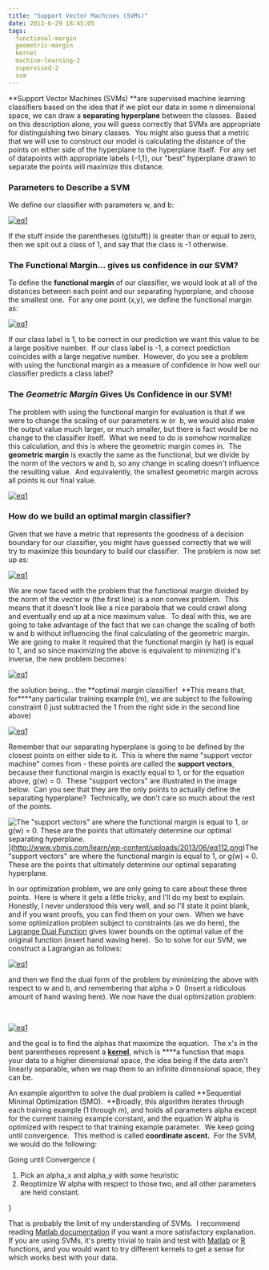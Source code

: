 ```yaml
---
title: "Support Vector Machines (SVMs)"
date: 2013-6-29 18:45:05
tags:
  functional-margin
  geometric-margin
  kernel
  machine-learning-2
  supervised-2
  svm
---
```



**Support Vector Machines (SVMs) **are supervised machine learning classifiers based on the idea that if we plot our data in some n dimensional space, we can draw a **separating hyperplane** between the classes.  Based on this description alone, you will guess correctly that SVMs are appropriate for distinguishing two binary classes.  You might also guess that a metric that we will use to construct our model is calculating the distance of the points on either side of the hyperplane to the hyperplane itself.  For any set of datapoints with appropriate labels {-1,1}, our "best" hyperplane drawn to separate the points will maximize this distance.

### Parameters to Describe a SVM

We define our classifier with parameters w, and b:

[![eq1](http://www.vbmis.com/learn/wp-content/uploads/2013/06/eq16.png)](http://www.vbmis.com/learn/wp-content/uploads/2013/06/eq16.png)

If the stuff inside the parentheses (g(stuff)) is greater than or equal to zero, then we spit out a class of 1, and say that the class is -1 otherwise.

### The Functional Margin... gives us confidence in our SVM?

To define the **functional margin** of our classifier, we would look at all of the distances between each point and our separating hyperplane, and choose the smallest one.  For any one point (x,y), we define the functional margin as:

[![eq1](http://www.vbmis.com/learn/wp-content/uploads/2013/06/eq17.png)](http://www.vbmis.com/learn/wp-content/uploads/2013/06/eq17.png)

If our class label is 1, to be correct in our prediction we want this value to be a large positive number.  If our class label is -1, a correct prediction coincides with a large negative number.  However, do you see a problem with using the functional margin as a measure of confidence in how well our classifier predicts a class label?

### The *Geometric Margin* Gives Us Confidence in our SVM!

The problem with using the functional margin for evaluation is that if we were to change the scaling of our parameters w or  b, we would also make the output value much larger, or much smaller, but there is fact would be no change to the classifier itself.  What we need to do is somehow normalize this calculation, and this is where the geometric margin comes in.  The **geometric margin** is exactly the same as the functional, but we divide by the norm of the vectors w and b, so any change in scaling doesn't influence the resulting value.  And equivalently, the smallest geometric margin across all points is our final value.

[![eq1](http://www.vbmis.com/learn/wp-content/uploads/2013/06/eq18.png)](http://www.vbmis.com/learn/wp-content/uploads/2013/06/eq18.png)

### How do we build an optimal margin classifier?

Given that we have a metric that represents the goodness of a decision boundary for our classifier, you might have guessed correctly that we will try to maximize this boundary to build our classifier.  The problem is now set up as:

[![eq1](http://www.vbmis.com/learn/wp-content/uploads/2013/06/eq19.png)](http://www.vbmis.com/learn/wp-content/uploads/2013/06/eq19.png)

We are now faced with the problem that the functional margin divided by the norm of the vector w (the first line) is a non convex problem.  This means that it doesn't look like a nice parabola that we could crawl along and eventually end up at a nice maximum value.  To deal with this, we are going to take advantage of the fact that we can change the scaling of both w and b without influencing the final calculating of the geometric margin.  We are going to make it required that the functional margin (y hat) is equal to 1, and so since maximizing the above is equivalent to minimizing it's inverse, the new problem becomes:

[![eq1](http://www.vbmis.com/learn/wp-content/uploads/2013/06/eq110.png)](http://www.vbmis.com/learn/wp-content/uploads/2013/06/eq110.png)

the solution being... the **optimal margin classifier!  **This means that, for****any particular training example (m), we are subject to the following constraint (I just subtracted the 1 from the right side in the second line above)

[![eq1](http://www.vbmis.com/learn/wp-content/uploads/2013/06/eq111.png)](http://www.vbmis.com/learn/wp-content/uploads/2013/06/eq111.png)

Remember that our separating hyperplane is going to be defined by the closest points on either side to it.  This is where the name "support vector machine" comes from - these points are called the **support vectors**, because their functional margin is exactly equal to 1, or for the equation above, g(w) = 0.  These "support vectors" are illustrated in the image below.  Can you see that they are the only points to actually define the separating hyperplane?  Technically, we don't care so much about the rest of the points.

![The "support vectors" are where the functional margin is equal to 1, or g(w) = 0.  These are the points that ultimately determine our optimal separating hyperplane.](http://www.vbmis.com/learn/wp-content/uploads/2013/06/eq112.png)](http://www.vbmis.com/learn/wp-content/uploads/2013/06/eq112.png)The "support vectors" are where the functional margin is equal to 1, or g(w) = 0. These are the points that ultimately determine our optimal separating hyperplane.

In our optimization problem, we are only going to care about these three points.  Here is where it gets a little tricky, and I'll do my best to explain.  Honestly, I never understood this very well, and so I'll state it point blank, and if you want proofs, you can find them on your own.  When we have some optimization problem subject to constraints (as we do here), the [Lagrange Dual Function](http://en.wikipedia.org/wiki/Duality_%28optimization%29) gives lower bounds on the optimal value of the original function (insert hand waving here).  So to solve for our SVM, we construct a Lagrangian as follows:

[![eq1](http://www.vbmis.com/learn/wp-content/uploads/2013/06/eq113.png)](http://www.vbmis.com/learn/wp-content/uploads/2013/06/eq113.png)

and then we find the dual form of the problem by minimizing the above with respect to w and b, and remembering that alpha > 0  (Insert a ridiculous amount of hand waving here). We now have the dual optimization problem:

 

[![eq1](http://www.vbmis.com/learn/wp-content/uploads/2013/06/eq114.png)](http://www.vbmis.com/learn/wp-content/uploads/2013/06/eq114.png)

and the goal is to find the alphas that maximize the equation.  The x's in the bent parentheses represent a [**kernel**](http://en.wikipedia.org/wiki/Kernel_methods), which is ****a function that maps your data to a higher dimensional space, the idea being if the data aren't linearly separable, when we map them to an infinite dimensional space, they can be.

An example algorithm to solve the dual problem is called **Sequential Minimal Optimization (SMO).  **Broadly, this algorithm iterates through each training example (1 through m), and holds all parameters alpha except for the current training example constant, and the equation W alpha is optimized with respect to that training example parameter.  We keep going until convergence.  This method is called **coordinate ascent.**  For the SVM, we would do the following:

Going until Convergence {

1. Pick an alpha_x and alpha_y with some heuristic
2. Reoptimize W alpha with respect to those two, and all other parameters are held constant.

}

That is probably the limit of my understanding of SVMs.  I recommend reading [Matlab documentation](http://www.mathworks.com/help/stats/support-vector-machines-svm.html) if you want a more satisfactory explanation.  If you are using SVMs, it's pretty trivial to train and test with [Matlab](http://www.mathworks.com/help/stats/svmtrain.html) or [R](http://rss.acs.unt.edu/Rdoc/library/kernlab/html/ksvm.html) functions, and you would want to try different kernels to get a sense for which works best with your data.
